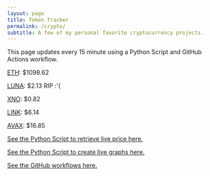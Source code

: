 ```yaml
---
layout: page
title: Token Tracker
permalink: /crypto/
subtitle: A few of my personal favorite cryptocurrency projects.
---
```


 This page updates every 15 minute using a Python Script and GitHub Actions workflow.


<!--BEGINCRYPTOINPUT-->
[ETH](https://smfxfc.github.io/crypto/eth.html): $1098.62

[LUNA](https://smfxfc.github.io/crypto/luna.html): $2.13 RIP :'(

[XNO](https://smfxfc.github.io/crypto/xno.html): $0.82

[LINK](https://smfxfc.github.io/crypto/link.html): $6.14

[AVAX](https://smfxfc.github.io/crypto/avax.html): $16.85

<!--ENDCRYPTOINPUT-->
 
 
[See the Python Script to retrieve live price here.](https://github.com/smfxfc/smfxfc.github.io/blob/master/src/get_cryptos.py)

[See the Python Script to create live graphs here.](https://github.com/smfxfc/smfxfc.github.io/blob/master/src/graph_crypto.py)

[See the GitHub workflows here.](https://github.com/smfxfc/smfxfc.github.io/blob/master/.github/workflows/)
